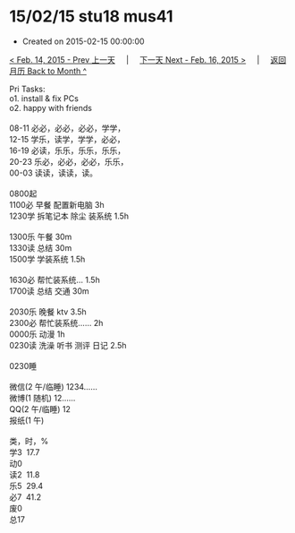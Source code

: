 # 15/02/15 stu18 mus41

- Created on 2015-02-15 00:00:00

[< Feb. 14, 2015 - Prev 上一天](/_archived/lifelogs/2015/02/d14.md) &nbsp; &nbsp; | &nbsp; &nbsp; [下一天 Next - Feb. 16, 2015 >](/_archived/lifelogs/2015/02/d16.md) &nbsp; &nbsp; |  &nbsp; &nbsp; [返回月历 Back to Month ^](/_archived/lifelogs/2015/02/index.md)
<br/><div>Pri Tasks:<br/>o1. install & fix PCs<br/>o2. happy with friends<div><br/></div>08-11 必必，必必，必必，学学，<br/>12-15 学乐，读学，学学，必必，<br/>16-19 必读，乐乐，乐乐，乐乐，<br/>20-23 乐必，必必，必必，乐乐，<br/>00-03 读读，读读，读。<div><br/></div>0800起<br/>1100必 早餐 配置新电脑 3h<br/>1230学 拆笔记本 除尘 装系统 1.5h<div><br/></div>1300乐 午餐 30m<br/>1330读 总结 30m<br/>1500学 学装系统 1.5h<div><br/></div>1630必 帮忙装系统… 1.5h<br/>1700读 总结 交通 30m<div><br/></div>2030乐 晚餐 ktv 3.5h<br/>2300必 帮忙装系统…… 2h<br/>0000乐 动漫 1h<br/>0230读 洗澡 听书 测评 日记 2.5h<div><br/></div>0230睡<div><br/></div>微信(2 午/临睡) 1234……<br/>微博(1 随机) 12……<br/>QQ(2 午/临睡) 12<br/>报纸(1 午)<div><br/></div>类，时，%<br/>学3  17.7<br/>动0<br/>读2  11.8<br/>乐5  29.4<br/>必7  41.2<br/>废0<br/>总17
